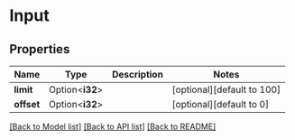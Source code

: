 # Input

## Properties

Name | Type | Description | Notes
------------ | ------------- | ------------- | -------------
**limit** | Option<**i32**> |  | [optional][default to 100]
**offset** | Option<**i32**> |  | [optional][default to 0]

[[Back to Model list]](../README.md#documentation-for-models) [[Back to API list]](../README.md#documentation-for-api-endpoints) [[Back to README]](../README.md)


